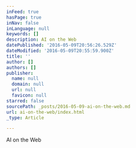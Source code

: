 ```yaml
---
inFeed: true
hasPage: true
inNav: false
inLanguage: null
keywords: []
description: AI on the Web
datePublished: '2016-05-09T20:56:26.529Z'
dateModified: '2016-05-09T20:55:59.900Z'
title: ''
author: []
authors: []
publisher:
  name: null
  domain: null
  url: null
  favicon: null
starred: false
sourcePath: _posts/2016-05-09-ai-on-the-web.md
url: ai-on-the-web/index.html
_type: Article

---
```

AI on the Web